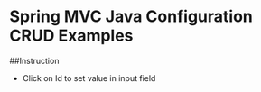 # Spring MVC Java Configuration CRUD Examples


##Instruction
 - Click on Id to set value in input field 